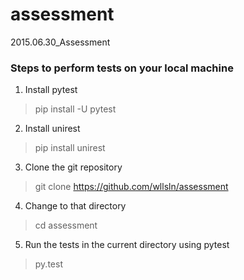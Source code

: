 # assessment
2015.06.30_Assessment

### Steps to perform tests on your local machine
1. Install pytest
> pip install -U pytest
2. Install unirest
> pip install unirest
3. Clone the git repository
> git clone https://github.com/wllsln/assessment
4. Change to that directory
> cd assessment
5. Run the tests in the current directory using pytest
> py.test
